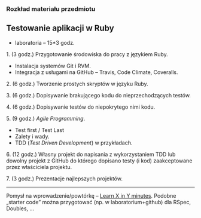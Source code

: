 ### Rozkład materiału przedmiotu
## Testowanie aplikacji w Ruby

* laboratoria – 15*3 godz.

1\. (3 godz.)
  Przygotowanie środowiska do pracy z językiem Ruby.

  - Instalacja systemów Git i RVM.
  - Integracja z usługami na GitHub – Travis, Code Climate, Coveralls.

2\. (6 godz.)
  Tworzenie prostych skryptów w języku Ruby.

3\. (6 godz.)
  Dopisywanie brakującego kodu do nieprzechodzących testów.

4\. (6 godz.)
  Dopisywanie testów do niepokrytego nimi kodu.

5\. (9 godz.)
  *Agile Programming*.

  - Test first / Test Last
  - Zalety i wady.
  - TDD (*Test Driven Development*) w przykładach.

6\. (12 godz.)
  Własny projekt do napisania z wykorzystaniem TDD lub dowolny
  projekt z GitHub do którego dopisano testy (i kod) zaakceptowane przez
  właściciela projektu.

7\. (3 godz.)
  Prezentacje najlepszych projektów.

----

Pomysł na wprowadzenie/powtórkę – [Learn X in Y minutes][1].
Podobne „starter code” można przygotować (np. w laboratorium+github)
dla RSpec, Doubles, …

[1]: http://learnxinyminutes.com/docs/ruby/
